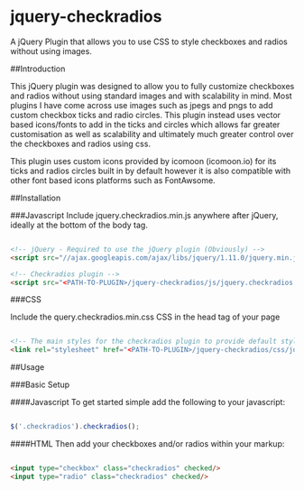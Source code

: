 jquery-checkradios
==================

A jQuery Plugin that allows you to use CSS to style checkboxes and radios without using images.


##Introduction

This jQuery plugin was designed to allow you to fully customize checkboxes and radios without using standard images and with scalability in mind. Most plugins I have come across use images such as jpegs and pngs to add custom checkbox ticks and radio circles. This plugin instead uses vector based icons/fonts to add in the ticks and circles which allows far greater customisation as well as scalability and ultimately much greater control over the checkboxes and radios using css.

This plugin uses custom icons provided by icomoon (icomoon.io) for its ticks and radios circles built in by default however it is also compatible with other font based icons platforms such as FontAwsome.


##Installation


###Javascript
Include jquery.checkradios.min.js anywhere after jQuery, ideally at the bottom of the body tag.

```html

<!-- jQuery - Required to use the jQuery plugin (Obviously) -->
<script src="//ajax.googleapis.com/ajax/libs/jquery/1.11.0/jquery.min.js"></script>

<!-- Checkradios plugin -->
<script src="<PATH-TO-PLUGIN>/jquery-checkradios/js/jquery.checkradios.min.js"></script>

```

###CSS

Include the query.checkradios.min.css CSS in the head tag of your page

```html

<!-- The main styles for the checkradios plugin to provide default styles -->
<link rel="stylesheet" href="<PATH-TO-PLUGIN>/jquery-checkradios/css/jquery.checkradios.min.css" type="text/css"/>

```



##Usage

###Basic Setup

####Javascript
To get started simple add the following to your javascript:

```javascript

$('.checkradios').checkradios();

```


####HTML
Then add your checkboxes and/or radios within your markup:

```html

<input type="checkbox" class="checkradios" checked/>
<input type="radio" class="checkradios" checked/>

```









